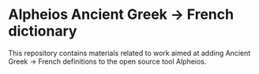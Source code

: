 # Alpheios Ancient Greek -> French dictionary

This repository contains materials related to work aimed at adding  Ancient Greek -> French definitions to the open source tool Alpheios.
